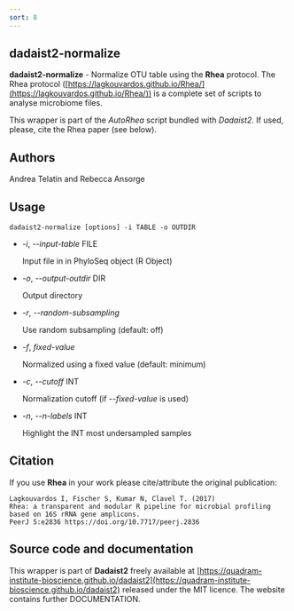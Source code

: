 ```yaml
---
sort: 8
---
```

## dadaist2-normalize
**dadaist2-normalize** - Normalize OTU table using the **Rhea** protocol.
The Rhea protocol ([https://lagkouvardos.github.io/Rhea/](https://lagkouvardos.github.io/Rhea/)) is a complete
set of scripts to analyse microbiome files.

This wrapper is part of the _AutoRhea_ script bundled with _Dadaist2_.
If used, please, cite the Rhea paper (see below).

## Authors
Andrea Telatin and Rebecca Ansorge

## Usage
    dadaist2-normalize [options] -i TABLE -o OUTDIR

- _-i_, _--input-table_ FILE

    Input file in in PhyloSeq object (R Object)

- _-o_, _--output-outdir_ DIR

    Output directory

- _-r_, _--random-subsampling_

    Use random subsampling (default: off)

- _-f_, _fixed-value_

    Normalized using a fixed value (default: minimum)

- _-c_, _--cutoff_ INT

    Normalization cutoff (if _--fixed-value_ is used)

- _-n_, _--n-labels_ INT

    Highlight the INT  most undersampled samples

## Citation
If you use **Rhea** in your work please cite/attribute the original publication:

    Lagkouvardos I, Fischer S, Kumar N, Clavel T. (2017)
    Rhea: a transparent and modular R pipeline for microbial profiling based on 16S rRNA gene amplicons.
    PeerJ 5:e2836 https://doi.org/10.7717/peerj.2836

## Source code and documentation
This wrapper is part of **Dadaist2** freely available at
[https://quadram-institute-bioscience.github.io/dadaist2](https://quadram-institute-bioscience.github.io/dadaist2)
released under the MIT licence. The website contains further DOCUMENTATION.
